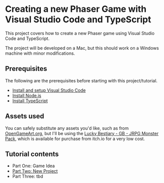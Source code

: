 # Creating a new Phaser Game with Visual Studio Code and TypeScript
This project covers how to create a new Phaser game using Visual Studio Code and TypeScript.

The project will be developed on a Mac, but this should work on a Windows machine with minor modifications.

## Prerequisites
The following are the prerequisites before starting with this project/tutorial.

- [Install and setup Visual Studio Code][vscode]
- [Install Node.js][nodejs]
- [Install TypeScript][typescript]

## Assets used
You can safely substitute any assets you'd like, such as from [OpenGameArt.org][oga], but I'll be using the [Lucky Bestiary - GB - JRPG Monster Pack][lucky-enemies], which is available for purchase from itch.io for a very low cost.

## Tutorial contents
- Part One: Game Idea
- [Part Two: New Project](part-two)
- Part Three: tbd

[vscode]: http://code.visualstudio.com/docs/setup/setup-overview
[nodejs]: https://nodejs.org/en/download/
[typescript]: http://www.typescriptlang.org/index.html#download-links
[oga]: http://opengameart.org/
[lucky-enemies]: https://luckycassette.itch.io/lucky-bestiary-gb
